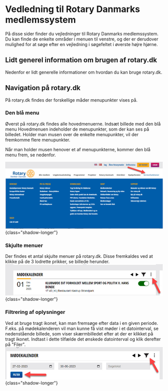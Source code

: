 # Vedledning til Rotary Danmarks medlemssystem
På disse sider finder du vejledninger til Rotary Danmarks medlemssystem. Du kan finde de enkelte områder i menuen til venstre, og der er derudover mulighed for at søge efter en vejledning i søgefeltet i øverste højre hjørne.

## Lidt generel information om brugen af rotary.dk
Nedenfor er lidt generelle informationer om hvordan du kan bruge rotary.dk.

## Navigation på rotary.dk
På rotary.dk findes der forskellige måder menupunkter vises på.

### Den blå menu
Øverst på rotary.dk findes alle hovedmenuerne.
Indsæt billede med den blå menu
Hovedmenuen indeholder de menupunkter, som der kan ses på billedet. Holder man musen over de enkelte menupunkter, vil der fremkomme flere menupunkter.

Når man holder musen henover et af menupunkterne, kommer den blå menu frem, se nedenfor.

![Blå menu](images/medlem004.jpg){class="shadow-longer"}

### Skjulte menuer
Der findes et antal skjulte menuer på rotary.dk.
Disse fremkaldes ved at klikke på de 3 lodrette prikker, se billede herunder.
![Skjulte menuer](images/medlem002.jpg){class="shadow-longer"}

### Filtrering af oplysninger
Ved at bruge tragt ikonet, kan man fremsøge efter data i en given periode. F.eks. på mødekalenderen vil man kunne få vist møder i et datointerval, se nedenstående billede, som viser skærmbilledet efter at der er klikket på tragt ikonet. Indtast i dette tilfælde det ønskede datointerval og klik derefter på "Filer".
![Skjulte menuer](images/medlem003.jpg){class="shadow-longer"}
